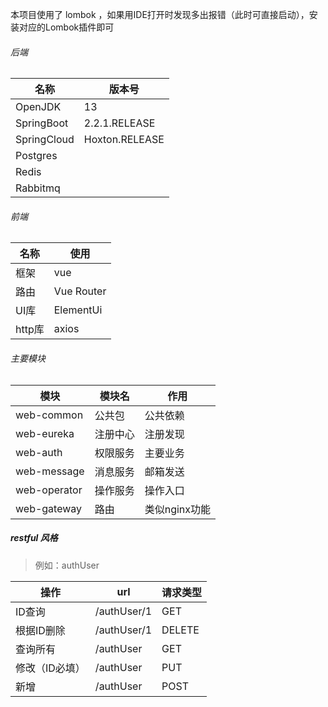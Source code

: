 本项目使用了 lombok ，如果用IDE打开时发现多出报错（此时可直接启动），安装对应的Lombok插件即可

###### 后端
名称|版本号
---|---
OpenJDK|13
SpringBoot|2.2.1.RELEASE
SpringCloud|Hoxton.RELEASE
Postgres|
Redis|
Rabbitmq|
###### 前端
名称|使用
---|--- 
框架|vue
路由|Vue Router
UI库|ElementUi
http库|axios
###### 主要模块
模块|模块名|作用
---|--- | ---
web-common|公共包|公共依赖
web-eureka|注册中心|注册发现
web-auth|权限服务|主要业务
web-message|消息服务|邮箱发送
web-operator|操作服务|操作入口
web-gateway|路由|类似nginx功能

##### restful 风格
>例如：authUser 

操作|url|请求类型
---|--- | ---
ID查询|/authUser/1|GET
根据ID删除|/authUser/1|DELETE
查询所有|/authUser|GET
修改（ID必填）|/authUser|PUT
新增|/authUser|POST
